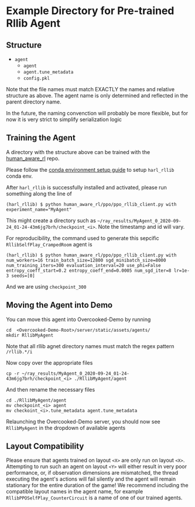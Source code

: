 # Example Directory for Pre-trained Rllib Agent

## Structure

* `agent`  
  * `agent`
  * `agent.tune_metadata`
  * `config.pkl`

Note that the file names must match EXACTLY the names and relative structure as above. The agent name is only determined and reflected in the parent directory name.

In the future, the naming convenction will probably be more flexible, but for now it is very strict to simplify serialization logic

## Training the Agent

A directory with the structure above can be trained with the [human_aware_rl](https://github.com/HumanCompatibleAI/human_aware_rl) repo. 

Please follow the [conda environment setup guide](https://github.com/HumanCompatibleAI/human_aware_rl#conda-environment-setup) to setup `harl_rllib` conda env. 

After `harl_rllib` is successfully installed and activated, please run something along the line of

```
(harl_rllib) $ python human_aware_rl/ppo/ppo_rllib_client.py with experiment_name="MyAgent"
```

This might create a directory such as  `~/ray_results/MyAgent_0_2020-09-24_01-24-43m6jg7brh/checkpoint_<i>`. Note the timestamp and id will vary.

For reproducibility, the command used to generate this sepcific `RllibSelfPlay_CrampedRoom` agent is
```
(harl_rllib) $ python human_aware_rl/ppo/ppo_rllib_client.py with num_workers=16 train_batch_size=12800 sgd_minibatch_size=8000 num_training_iters=300 evaluation_interval=20 use_phi=False entropy_coeff_start=0.2 entropy_coeff_end=0.0005 num_sgd_iter=8 lr=1e-3 seeds=[0]
```
And we are using `checkpoint_300`


## Moving the Agent into Demo

You can move this agent into Overcooked-Demo by running
```
cd  <Overcooked-Demo-Root>/server/static/assets/agents/
mkdir RllibMyAgent
```
Note that all rllib agnet directory names must match the regex pattern `/rllib.*/i`

Now copy over the appropriate files

```
cp -r ~/ray_results/MyAgent_0_2020-09-24_01-24-43m6jg7brh/checkpoint_<i> ./RllibMyAgent/agent
```

And then rename the necessary files

```
cd ./RllibMyAgent/agent
mv checkpoint_<i> agent
mv checkoint_<i>.tune_metadata agent.tune_metadata
```

Relaunching the Overcooked-Demo server, you should now see `RllibMyAgent` in the dropdown of available agents

## Layout Compatibility

Please ensure that agents trained on layout `<X>` are only run on layout `<X>`. Attempting to run such an agent on layout `<Y>` will either result in very poor performance, or, if observation dimensions are mismatched, the thread executing the agent's actions will fail silently and the agent will remain stationary for the entire duration of the game! We recommend including the compatible layout names in the agent name, for example `RllibPPOSelfPlay_CounterCircuit` is a name of one of our trained agents. 
